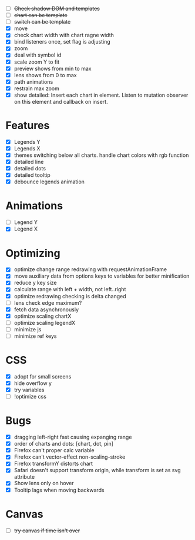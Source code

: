 - [ ] ~~Check shadow DOM and templates~~
- [ ] ~~chart can be template~~
- [ ] ~~switch can be template~~
- [x] move
- [x] check chart width with chart ragne width
- [x] bind listeners once, set flag is adjusting
- [x] zoom
- [x] deal with symbol id
- [x] scale zoom Y to fit
- [x] preview shows from min to max
- [x] lens shows from 0 to max
- [x] path animations
- [x] restrain max zoom
- [x] show detailed: Insert each chart in element. Listen to mutation observer on this element and callback on insert.

# Features
- [x] Legends Y
- [x] Legends X
- [x] themes switching below all charts. handle chart colors with rgb function
- [x] detailed line
- [x] detailed dots
- [x] detailed tooltip
- [x] debounce legends animation 

# Animations
- [ ] Legend Y
- [x] Legend X

# Optimizing
- [x] optimize change range redrawing with requestAnimationFrame
- [x] move auxiliary data from options keys to variables for better minification
- [x] reduce y key size
- [x] calculate range with left + width, not left..right
- [x] optimize redrawing checking is delta changed
- [ ] lens check edge maximum?
- [x] fetch data asynchronously
- [x] optimize scaling chartX
- [ ] optimize scaling legendX
- [ ] minimize js
- [ ] minimize ref keys

# CSS
- [x] adopt for small screens
- [x] hide overflow y
- [x] try variables
- [ ] !optimize css

# Bugs
- [x] dragging left-right fast causing expanging range
- [x] order of charts and dots: [chart, dot, pin]
- [x] Firefox can't proper calc variable
- [x] Firefox can't vector-effect non-scaling-stroke
- [x] Firefox transformY distorts chart
- [x] Safari doesn't support transform origin, while transform is set as svg attribute
- [x] Show lens only on hover
- [x] Tooltip lags when moving backwards
# Canvas
- [ ] ~~try canvas if time isn't over~~